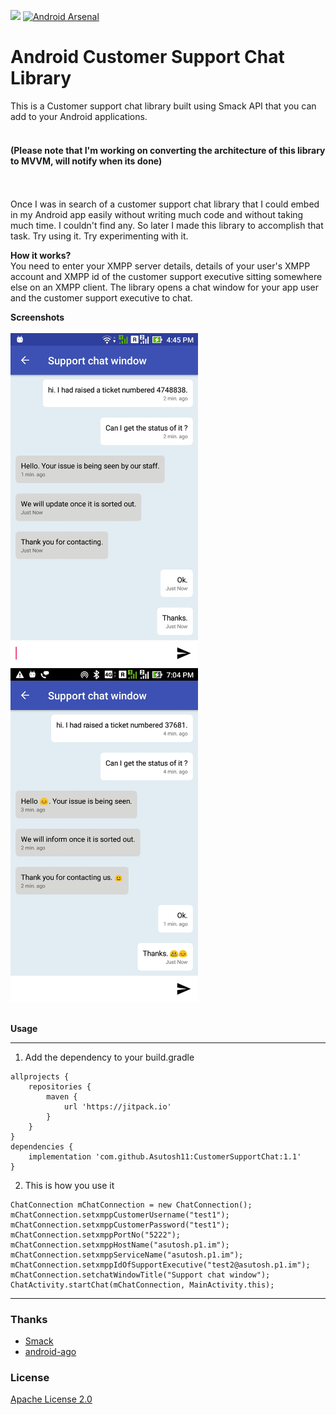 [![](https://jitpack.io/v/Asutosh11/CustomerSupportChat.svg)](https://jitpack.io/#Asutosh11/CustomerSupportChat)
[![Android Arsenal](https://img.shields.io/badge/Android%20Arsenal-Android%20Customer%20Support%20Chat%20library-blue.svg?style=flat)](https://android-arsenal.com/details/1/5847)
# Android Customer Support Chat Library
This is a Customer support chat library built using Smack API that you can add to your Android applications. <br><br>
<b><h4>(Please note that I'm working on converting the architecture of this library to MVVM, will notify when its done)</h4></b>
<br><br>
Once I was in search of a customer support chat library that I could embed in my Android app easily without writing much code and without taking much time.
I couldn't find any. So later I made this library to accomplish that task. Try using it. Try experimenting with it.

<b>How it works?</b><br>
You need to enter your XMPP server details, details of your user's XMPP account and XMPP id of the customer support executive sitting somewhere else on an XMPP client.
The library opens a chat window for your app user and the customer support executive to chat.

<b>Screenshots</b><br><br>
<kbd>
<img src="https://github.com/Asutosh11/CustomerSupportChat/blob/master/screenshot1.jpg" alt="Screenshot1" width="300px"/>
</kbd>
&nbsp; &nbsp;
<kbd>
<img src="https://github.com/Asutosh11/CustomerSupportChat/blob/master/screenshot2.jpg" alt="Screenshot2" width="300px"/>
</kbd>

<br>
<b>Usage</b>
<hr>


1. Add the dependency to your build.gradle

```
allprojects {
    repositories {
        maven {
            url 'https://jitpack.io'
        }
    }
}
dependencies {
    implementation 'com.github.Asutosh11:CustomerSupportChat:1.1'
}
```

2. This is how you use it

```
ChatConnection mChatConnection = new ChatConnection();
mChatConnection.setxmppCustomerUsername("test1");
mChatConnection.setxmppCustomerPassword("test1");
mChatConnection.setxmppPortNo("5222");
mChatConnection.setxmppHostName("asutosh.p1.im");
mChatConnection.setxmppServiceName("asutosh.p1.im");
mChatConnection.setxmppIdOfSupportExecutive("test2@asutosh.p1.im");
mChatConnection.setchatWindowTitle("Support chat window");
ChatActivity.startChat(mChatConnection, MainActivity.this);
```
<hr>

### Thanks

 * [Smack](https://github.com/igniterealtime/Smack)
 * [android-ago](https://github.com/curioustechizen/android-ago)

### License

<a href = 'https://github.com/Asutosh11/CustomerSupportChat/blob/master/LICENSE.md'>Apache License 2.0</a>
